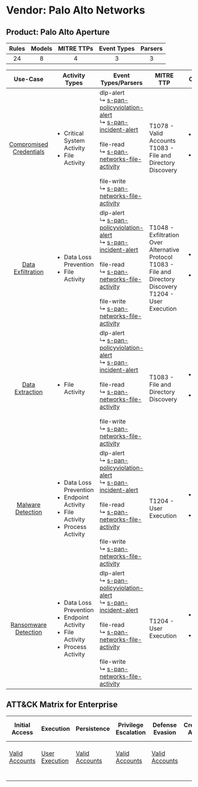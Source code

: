 Vendor: Palo Alto Networks
==========================
Product: Palo Alto Aperture
---------------------------
| Rules | Models | MITRE TTPs | Event Types | Parsers |
|:-----:|:------:|:----------:|:-----------:|:-------:|
|  24   |   8    |     4      |      3      |    3    |

|                                  Use-Case                                  | Activity Types                                                                                                  | Event Types/Parsers                                                                                                                                                                                                                                                                                                                                                                                               | MITRE TTP                                                                                                            | Content                                                                                                                                  |
|:--------------------------------------------------------------------------:| --------------------------------------------------------------------------------------------------------------- | ----------------------------------------------------------------------------------------------------------------------------------------------------------------------------------------------------------------------------------------------------------------------------------------------------------------------------------------------------------------------------------------------------------------- | -------------------------------------------------------------------------------------------------------------------- | ---------------------------------------------------------------------------------------------------------------------------------------- |
| [Compromised Credentials](../../../UseCases/uc_compromised_credentials.md) | <ul><li>Critical System Activity</li><li>File Activity</li></ul>                                                |  dlp-alert<br> ↳ [s-pan-policyviolation-alert](Parsers/parserContent_s-pan-policyviolation-alert.md)<br> ↳ [s-pan-incident-alert](Parsers/parserContent_s-pan-incident-alert.md)<br><br> file-read<br> ↳ [s-pan-networks-file-activity](Parsers/parserContent_s-pan-networks-file-activity.md)<br><br> file-write<br> ↳ [s-pan-networks-file-activity](Parsers/parserContent_s-pan-networks-file-activity.md)<br> | T1078 - Valid Accounts<br>T1083 - File and Directory Discovery<br>                                                   | [<ul><li>3 Rules</li></ul><ul><li>2 Models</li></ul>](Rules_Models/r_m_palo_alto_networks_palo_alto_aperture_Compromised_Credentials.md) |
|       [Data Exfiltration](../../../UseCases/uc_data_exfiltration.md)       | <ul><li>Data Loss Prevention</li><li>File Activity</li></ul>                                                    |  dlp-alert<br> ↳ [s-pan-policyviolation-alert](Parsers/parserContent_s-pan-policyviolation-alert.md)<br> ↳ [s-pan-incident-alert](Parsers/parserContent_s-pan-incident-alert.md)<br><br> file-read<br> ↳ [s-pan-networks-file-activity](Parsers/parserContent_s-pan-networks-file-activity.md)<br><br> file-write<br> ↳ [s-pan-networks-file-activity](Parsers/parserContent_s-pan-networks-file-activity.md)<br> | T1048 - Exfiltration Over Alternative Protocol<br>T1083 - File and Directory Discovery<br>T1204 - User Execution<br> | [<ul><li>17 Rules</li></ul><ul><li>5 Models</li></ul>](Rules_Models/r_m_palo_alto_networks_palo_alto_aperture_Data_Exfiltration.md)      |
|         [Data Extraction](../../../UseCases/uc_data_extraction.md)         | <ul><li>File Activity</li></ul>                                                                                 |  dlp-alert<br> ↳ [s-pan-policyviolation-alert](Parsers/parserContent_s-pan-policyviolation-alert.md)<br> ↳ [s-pan-incident-alert](Parsers/parserContent_s-pan-incident-alert.md)<br><br> file-read<br> ↳ [s-pan-networks-file-activity](Parsers/parserContent_s-pan-networks-file-activity.md)<br><br> file-write<br> ↳ [s-pan-networks-file-activity](Parsers/parserContent_s-pan-networks-file-activity.md)<br> | T1083 - File and Directory Discovery<br>                                                                             | [<ul><li>1 Rules</li></ul><ul><li>1 Models</li></ul>](Rules_Models/r_m_palo_alto_networks_palo_alto_aperture_Data_Extraction.md)         |
|       [Malware Detection](../../../UseCases/uc_malware_detection.md)       | <ul><li>Data Loss Prevention</li><li>Endpoint Activity</li><li>File Activity</li><li>Process Activity</li></ul> |  dlp-alert<br> ↳ [s-pan-policyviolation-alert](Parsers/parserContent_s-pan-policyviolation-alert.md)<br> ↳ [s-pan-incident-alert](Parsers/parserContent_s-pan-incident-alert.md)<br><br> file-read<br> ↳ [s-pan-networks-file-activity](Parsers/parserContent_s-pan-networks-file-activity.md)<br><br> file-write<br> ↳ [s-pan-networks-file-activity](Parsers/parserContent_s-pan-networks-file-activity.md)<br> | T1204 - User Execution<br>                                                                                           | [<ul><li>6 Rules</li></ul><ul><li>2 Models</li></ul>](Rules_Models/r_m_palo_alto_networks_palo_alto_aperture_Malware_Detection.md)       |
|    [Ransomware Detection](../../../UseCases/uc_ransomware_detection.md)    | <ul><li>Data Loss Prevention</li><li>Endpoint Activity</li><li>File Activity</li><li>Process Activity</li></ul> |  dlp-alert<br> ↳ [s-pan-policyviolation-alert](Parsers/parserContent_s-pan-policyviolation-alert.md)<br> ↳ [s-pan-incident-alert](Parsers/parserContent_s-pan-incident-alert.md)<br><br> file-read<br> ↳ [s-pan-networks-file-activity](Parsers/parserContent_s-pan-networks-file-activity.md)<br><br> file-write<br> ↳ [s-pan-networks-file-activity](Parsers/parserContent_s-pan-networks-file-activity.md)<br> | T1204 - User Execution<br>                                                                                           | [<ul><li>6 Rules</li></ul><ul><li>2 Models</li></ul>](Rules_Models/r_m_palo_alto_networks_palo_alto_aperture_Ransomware_Detection.md)    |

ATT&CK Matrix for Enterprise
----------------------------
| Initial Access                                                      | Execution                                                           | Persistence                                                         | Privilege Escalation                                                | Defense Evasion                                                     | Credential Access | Discovery                                                                         | Lateral Movement | Collection | Command and Control | Exfiltration                                                                                | Impact |
| ------------------------------------------------------------------- | ------------------------------------------------------------------- | ------------------------------------------------------------------- | ------------------------------------------------------------------- | ------------------------------------------------------------------- | ----------------- | --------------------------------------------------------------------------------- | ---------------- | ---------- | ------------------- | ------------------------------------------------------------------------------------------- | ------ |
| [Valid Accounts](https://attack.mitre.org/techniques/T1078)<br><br> | [User Execution](https://attack.mitre.org/techniques/T1204)<br><br> | [Valid Accounts](https://attack.mitre.org/techniques/T1078)<br><br> | [Valid Accounts](https://attack.mitre.org/techniques/T1078)<br><br> | [Valid Accounts](https://attack.mitre.org/techniques/T1078)<br><br> |                   | [File and Directory Discovery](https://attack.mitre.org/techniques/T1083)<br><br> |                  |            |                     | [Exfiltration Over Alternative Protocol](https://attack.mitre.org/techniques/T1048)<br><br> |        |